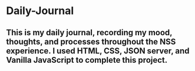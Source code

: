 # Daily-Journal

## This is my daily journal, recording my mood, thoughts, and processes throughout the NSS experience. I used HTML, CSS, JSON server, and Vanilla JavaScript to complete this project. 
